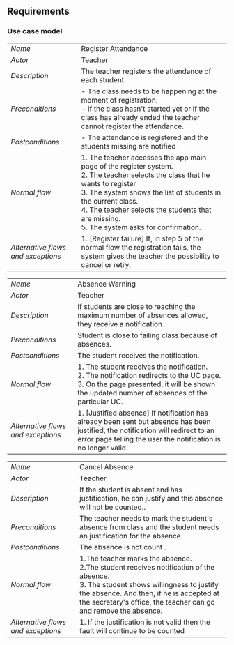 ## Requirements

### Use case model 

|||
| --- | --- |
| *Name* | Register Attendance |
| *Actor* |  Teacher | 
| *Description* | The teacher registers the attendance of each student. |
| *Preconditions* | - The class needs to be happening at the moment of registration. <br> - If the class hasn't started yet or if the class has already ended the teacher cannot register the attendance. |
| *Postconditions* | - The attendance is registered and the students missing are notified |
| *Normal flow* | 1. The teacher accesses the app main page of the register system. <br> 2. The teacher selects the class that he wants to register <br> 3. The system shows the list of students in the current class.<br> 4. The teacher selects the students that are missing. <br> 5. The system asks for confirmation. |
| *Alternative flows and exceptions* | 1. [Register failure] If, in step 5 of the normal flow the registration fails, the system gives the teacher the possibility to cancel or retry. |


|||
| --- | --- |
| *Name* | Absence Warning |
| *Actor* |  Teacher | 
| *Description* | If students are close to reaching the maximum number of absences allowed, they receive a notification. |
| *Preconditions* | Student is close to failing class because of absences. |
| *Postconditions* | The student receives the notification. |
| *Normal flow* | 1. The student receives the notification.<br> 2. The notification redirects to the UC page.<br> 3. On the page presented, it will be shown the updated number of absences of the particular UC. |
| *Alternative flows and exceptions* | 1. [Justified absence] If notification has already been sent but absence has been justified, the notification will redirect to an error page telling the user the notification is no longer valid. |


|||
| --- | --- |
| *Name* | Cancel Absence |
| *Actor* |  Teacher | 
| *Description* |If the student is absent and has justification, he can justify and this absence will not be counted.. |
| *Preconditions* | The teacher needs to mark the student's absence from class and the student needs an justification for the absence. |
| *Postconditions* | The absence is not count . |
| *Normal flow* | 1.The teacher marks the absence.<br> 2.The student receives notification of the absence.<br> 3. The student shows willingness to justify the absence. And then, if he is accepted at the secretary's office, the teacher can go and remove the absence. |
| *Alternative flows and exceptions* | 1. If the justification is not valid then the fault will continue to be counted|

